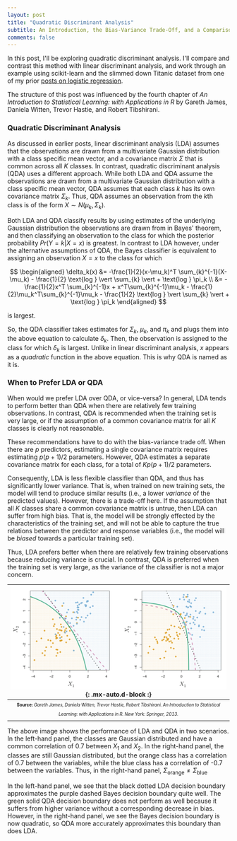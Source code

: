 ```yaml
---
layout: post
title: "Quadratic Discriminant Analysis"
subtitle: An Introduction, the Bias-Variance Trade-Off, and a Comparison to Linear Discriminant Analysis Using scikit-learn 
comments: false
---
```


In this post, I'll be exploring quadratic discriminant analysis.  I'll compare and contrast this method with linear discriminant analysis, and work through an example using scikit-learn and the slimmed down Titanic dataset from one of my prior [posts on logistic regression](https://ethanwicker.com/2021-01-27-logistic-regression-002/).

The structure of this post was influenced by the fourth chapter of *An Introduction to Statistical Learning: with Applications in R* by Gareth James, Daniela Witten, Trevor Hastie, and Robert Tibshirani.

### Quadratic Discriminant Analysis

As discussed in earlier posts, linear discriminant analysis (LDA) assumes that the observations are drawn from a multivariate Gaussian distribution with a class specific mean vector, and a covariance matrix $\Sigma$ that is common across all $K$ classes.  In contrast, quadratic discriminant analysis (QDA) uses a different approach.  While both LDA and QDA assume the observations are drawn from a multivariate Gaussian distribution with a class specific mean vector, QDA assumes that each class $k$ has its own covariance matrix $\Sigma_k$.  Thus, QDA assumes an observation from the $k$th class is of the form $X \sim N(\mu_k, \Sigma_k)$.

Both LDA and QDA classify results by using estimates of the underlying Gaussian distribution the observations are drawn from in Bayes' theorem, and then classifying an observation to the class for which the posterior probability $Pr(Y = k \vert X = x)$ is greatest.  In contrast to LDA however, under the alternative assumptions of QDA, the Bayes classifier is equivalent to assigning an observation $X = x$ to the class for which 

$$
\begin{aligned} 
\delta_k(x) &= -\frac{1}{2}(x-\mu_k)^T \sum_{k}^{-1}(X-\mu_k) - \frac{1}{2} \text{log } \vert \sum_{k} \vert + \text{log } \pi_k \\
  &= -\frac{1}{2}x^T \sum_{k}^{-1}x + x^T\sum_{k}^{-1}\mu_k - \frac{1}{2}\mu_k^T\sum_{k}^{-1}\mu_k - \frac{1}{2} \text{log } \vert \sum_{k} \vert + \text{log }  \pi_k
\end{aligned}
$$

is largest.

So, the QDA classifier takes estimates for $\Sigma_k$, $\mu_k$, and $\pi_k$ and plugs them into the above equation to calculate $\delta_k$.  Then, the observation is assigned to the class for which $\delta_k$ is largest.  Unlike in linear discriminant analysis, $x$ appears as a *quadratic* function in the above equation.  This is why QDA is named as it is.

### When to Prefer LDA or QDA

When would we prefer LDA over QDA, or vice-versa?  In general, LDA tends to perform better than QDA when there are relatively few training observations.  In contrast, QDA is recommended when the training set is very large, or if the assumption of a common covariance matrix for all $K$ classes is clearly not reasonable.

These recommendations have to do with the bias-variance trade off.  When there are $p$ predictors, estimating a single covariance matrix requires estimating $p(p+1)/2$ parameters.  However, QDA estimates a separate covariance matrix for each class, for a total of $Kp(p+1)/2$ parameters.

Consequently, LDA is less flexible classifier than QDA, and thus has significantly lower variance.  That is, when trained on new training sets, the model will tend to produce similar results (i.e., a lower *variance* of the predicted values).  However, there is a trade-off here.  If the assumption that all $K$ classes share a common covariance matrix is untrue, then LDA can suffer from high bias.  That is, the model will be strongly effected by the characteristics of the training set, and will not be able to capture the true relations between the predictor and response variables (i.e., the model will be *biased* towards a particular training set).

Thus, LDA prefers better when there are relatively few training observations because reducing variance is crucial.  In contrast, QDA is preferred when the training set is very large, as the variance of the classifier is not a major concern.

| ![2021-02-10-quadratic-discriminant-analysis-001-fig-1.png](/assets/img/2021-02-10-quadratic-discriminant-analysis-001-fig-1.png){: .mx-auto.d-block :} |
| :--: |
| <sub><sup>**Source:** *Gareth James, Daniela Witten, Trevor Hastie, Robert Tibshirani. An Introduction to Statistical Learning: with Applications in R. New York: Springer, 2013.* |

The above image shows the performance of LDA and QDA in two scenarios.  In the left-hand panel, the classes are Gaussian distributed and have a common correlation of 0.7 between $X_1$ and $X_2$.  In the right-hand panel, the classes are still Gaussian distributed, but the orange class has a correlation of 0.7 between the variables, while the blue class has a correlation of -0.7 between the variables.  Thus, in the right-hand panel, $\Sigma_{\text{orange}} \neq \Sigma_{\text{blue}}$

In the left-hand panel, we see that the black dotted LDA decision boundary approximates the purple dashed Bayes decision boundary quite well.  The green solid QDA decision boundary does not perform as well because it suffers from higher variance without a corresponding decrease in bias.  However, in the right-hand panel, we see the Bayes decision boundary is now quadratic, so QDA more accurately approximates this boundary than does LDA.
